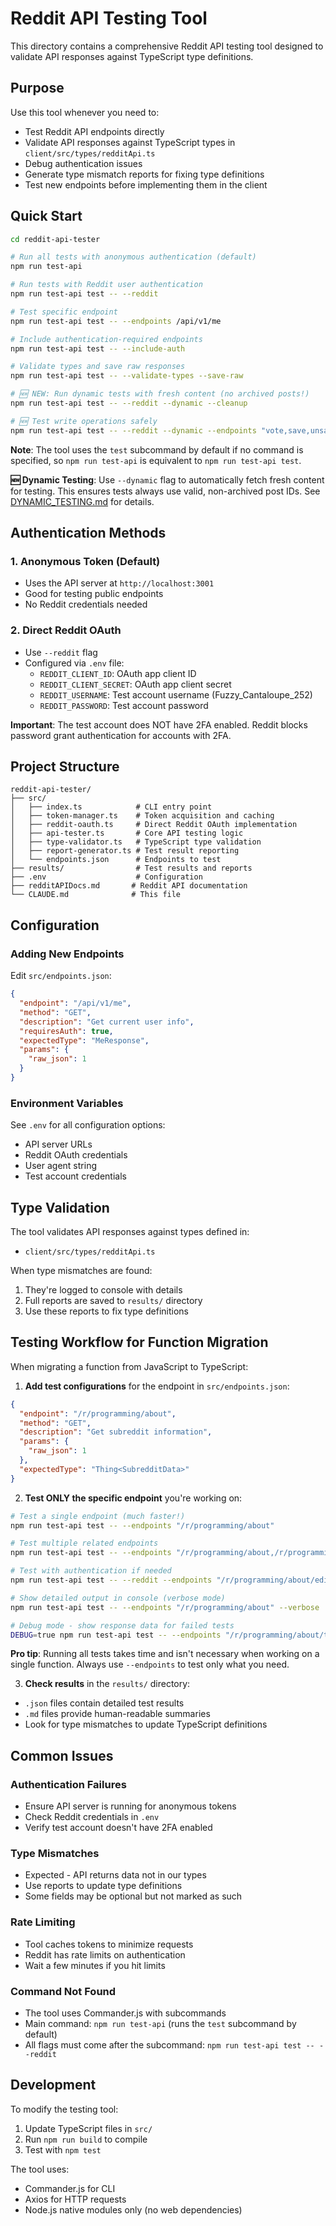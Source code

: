 # Reddit API Testing Tool

This directory contains a comprehensive Reddit API testing tool designed to validate API responses against TypeScript type definitions.

## Purpose

Use this tool whenever you need to:
- Test Reddit API endpoints directly
- Validate API responses against TypeScript types in `client/src/types/redditApi.ts`
- Debug authentication issues
- Generate type mismatch reports for fixing type definitions
- Test new endpoints before implementing them in the client

## Quick Start

```bash
cd reddit-api-tester

# Run all tests with anonymous authentication (default)
npm run test-api

# Run tests with Reddit user authentication
npm run test-api test -- --reddit

# Test specific endpoint
npm run test-api test -- --endpoints /api/v1/me

# Include authentication-required endpoints
npm run test-api test -- --include-auth

# Validate types and save raw responses
npm run test-api test -- --validate-types --save-raw

# 🆕 NEW: Run dynamic tests with fresh content (no archived posts!)
npm run test-api test -- --reddit --dynamic --cleanup

# 🆕 Test write operations safely
npm run test-api test -- --reddit --dynamic --endpoints "vote,save,unsave" --cleanup
```

**Note**: The tool uses the `test` subcommand by default if no command is specified, so `npm run test-api` is equivalent to `npm run test-api test`.

**🆕 Dynamic Testing**: Use `--dynamic` flag to automatically fetch fresh content for testing. This ensures tests always use valid, non-archived post IDs. See [DYNAMIC_TESTING.md](./DYNAMIC_TESTING.md) for details.

## Authentication Methods

### 1. Anonymous Token (Default)
- Uses the API server at `http://localhost:3001`
- Good for testing public endpoints
- No Reddit credentials needed

### 2. Direct Reddit OAuth
- Use `--reddit` flag
- Configured via `.env` file:
  - `REDDIT_CLIENT_ID`: OAuth app client ID
  - `REDDIT_CLIENT_SECRET`: OAuth app client secret
  - `REDDIT_USERNAME`: Test account username (Fuzzy_Cantaloupe_252)
  - `REDDIT_PASSWORD`: Test account password

**Important**: The test account does NOT have 2FA enabled. Reddit blocks password grant authentication for accounts with 2FA.

## Project Structure

```
reddit-api-tester/
├── src/
│   ├── index.ts            # CLI entry point
│   ├── token-manager.ts    # Token acquisition and caching
│   ├── reddit-oauth.ts     # Direct Reddit OAuth implementation
│   ├── api-tester.ts       # Core API testing logic
│   ├── type-validator.ts   # TypeScript type validation
│   ├── report-generator.ts # Test result reporting
│   └── endpoints.json      # Endpoints to test
├── results/                # Test results and reports
├── .env                    # Configuration
├── redditAPIDocs.md       # Reddit API documentation
└── CLAUDE.md              # This file
```

## Configuration

### Adding New Endpoints

Edit `src/endpoints.json`:
```json
{
  "endpoint": "/api/v1/me",
  "method": "GET",
  "description": "Get current user info",
  "requiresAuth": true,
  "expectedType": "MeResponse",
  "params": {
    "raw_json": 1
  }
}
```

### Environment Variables

See `.env` for all configuration options:
- API server URLs
- Reddit OAuth credentials
- User agent string
- Test account credentials

## Type Validation

The tool validates API responses against types defined in:
- `client/src/types/redditApi.ts`

When type mismatches are found:
1. They're logged to console with details
2. Full reports are saved to `results/` directory
3. Use these reports to fix type definitions

## Testing Workflow for Function Migration

When migrating a function from JavaScript to TypeScript:

1. **Add test configurations** for the endpoint in `src/endpoints.json`:
```json
{
  "endpoint": "/r/programming/about",
  "method": "GET",
  "description": "Get subreddit information",
  "params": {
    "raw_json": 1
  },
  "expectedType": "Thing<SubredditData>"
}
```

2. **Test ONLY the specific endpoint** you're working on:
```bash
# Test a single endpoint (much faster!)
npm run test-api test -- --endpoints "/r/programming/about"

# Test multiple related endpoints
npm run test-api test -- --endpoints "/r/programming/about,/r/programming/about/rules"

# Test with authentication if needed
npm run test-api test -- --reddit --endpoints "/r/programming/about/edit"

# Show detailed output in console (verbose mode)
npm run test-api test -- --endpoints "/r/programming/about" --verbose

# Debug mode - show response data for failed tests
DEBUG=true npm run test-api test -- --endpoints "/r/programming/about/traffic"
```

**Pro tip**: Running all tests takes time and isn't necessary when working on a single function. Always use `--endpoints` to test only what you need.

3. **Check results** in the `results/` directory:
- `.json` files contain detailed test results
- `.md` files provide human-readable summaries
- Look for type mismatches to update TypeScript definitions

## Common Issues

### Authentication Failures
- Ensure API server is running for anonymous tokens
- Check Reddit credentials in `.env`
- Verify test account doesn't have 2FA enabled

### Type Mismatches
- Expected - API returns data not in our types
- Use reports to update type definitions
- Some fields may be optional but not marked as such

### Rate Limiting
- Tool caches tokens to minimize requests
- Reddit has rate limits on authentication
- Wait a few minutes if you hit limits

### Command Not Found
- The tool uses Commander.js with subcommands
- Main command: `npm run test-api` (runs the `test` subcommand by default)
- All flags must come after the subcommand: `npm run test-api test -- --reddit`

## Development

To modify the testing tool:
1. Update TypeScript files in `src/`
2. Run `npm run build` to compile
3. Test with `npm test`

The tool uses:
- Commander.js for CLI
- Axios for HTTP requests
- Node.js native modules only (no web dependencies)